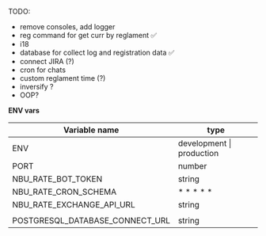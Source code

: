 TODO:

- remove consoles, add logger
- reg command for get curr by reglament ✅
- i18
- database for collect log and registration data ✅
- connect JIRA (?)
- cron for chats
- custom reglament time (?)
- inversify ?
- OOP?

**ENV vars**

| Variable name                   | type                      |
| ------------------------------- | ------------------------- |
| ENV                             | development \| production |
| PORT                            | number                    |
| NBU_RATE_BOT_TOKEN              | string                    |
| NBU_RATE_CRON_SCHEMA            | \* \* \* \* \*            |
| NBU_RATE_EXCHANGE_API_URL       | string                    |
|                                 |                           |
| POSTGRESQL_DATABASE_CONNECT_URL | string                    |
